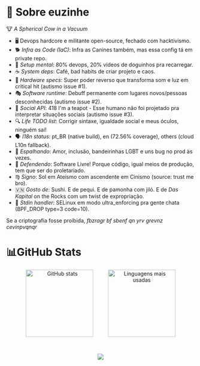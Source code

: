 # 💫 Sobre euzinhe
🐮 *A Spherical Cow in a Vacuum*

- 🖥️ Devops hardcore e militante open-source, fechado com hacktivismo.
- 🐕 *Infra as Code (IaC)*: Infra as Canines também, mas essa config tá em private repo.
- 🧠 *Setup mental*: 80% devops, 20% vídeos de doguinhos pra recarregar.
- ☕ *System deps*: Café, bad habits de criar projeto e caos.
- 🤖 *Hardware specs*: Super poder reverso que transforma som e luz em critical hit (autismo issue #1).
- 🎭 *Software runtime*: Debuff permanente com lugares novos/pessoas desconhecidas (autismo issue #2).
- 📡 *Social API*: 418 I'm a teapot - Esse humano não foi projetado pra interpretar situações sociais (autismo issue #3).
- 🔍 *Life TODO list*: Corrigir sintaxe, igualdade social e meus óculos, ninguém sai!
- 🗣️ *I18n status*: pt_BR (native build), en (72.56% coverage), others (cloud L10n fallback).
- 🌈 *Espalhando*: Amor, inclusão, bandeirinhas LGBT e uns bug no prod às vezes.
- 🎯 *Defendendo*: Software Livre! Porque código, igual meios de produção, tem que ser do proletariado.
- ♍ *Signo*: Sol em Ateísmo com ascendente em Cinismo (source: trust me bro).
- 🇻🇳 *Gosto de*: Sushi. E de pequi. E de pamonha com jiló. E de *Das Kapital* on the Rocks com um twist de expropriação.
- 🚪 *Stdin handler*: SELinux em modo ultra_enforcing pra gente chata (BPF_DROP type=3 code=10).

Se a criptografia fosse proibida, *fbzragr bf sbenf qn yrv grevnz cevinpvqnqr*

# 📊GitHub Stats

<p align="center">
  <img src="https://github-readme-stats.vercel.app/api?username=Vndmtrx&theme=transparent&hide_border=true&include_all_commits=false&count_private=true&rank_icon=github&locale=pt-br&custom_title=" 
       alt="GitHub stats" 
       height="180" 
       style="vertical-align:top; margin-right:40px;"/><img src="https://github-readme-stats.vercel.app/api/top-langs/?username=Vndmtrx&theme=transparent&hide_border=true&include_all_commits=false&count_private=false&layout=compact&hide=pascal,apacheconf&locale=pt-br&langs_count=8&custom_title=" 
       alt="Linguagens mais usadas" 
       height="180" 
       style="vertical-align:top;"/>
</p><br/>
<p align="center">
  <img src="https://streak-stats.demolab.com?user=Vndmtrx&theme=transparent&hide_border=true&locale=pt_BR&date_format=j%2Fn%5B%2FY%5D&card_width=600"
       style="vertical-align:top;"/>
</p>
